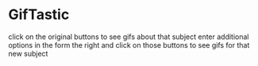 # GifTastic

click on the original buttons to see gifs about that subject
enter additional options in the form the right and click on those buttons to see gifs for that new subject